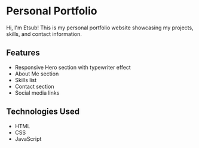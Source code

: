 # Personal Portfolio

Hi, I'm Etsub! This is my personal portfolio website showcasing my projects, skills, and contact information.

## Features
- Responsive Hero section with typewriter effect
- About Me section
- Skills list
- Contact section
- Social media links

## Technologies Used
- HTML
- CSS
- JavaScript
